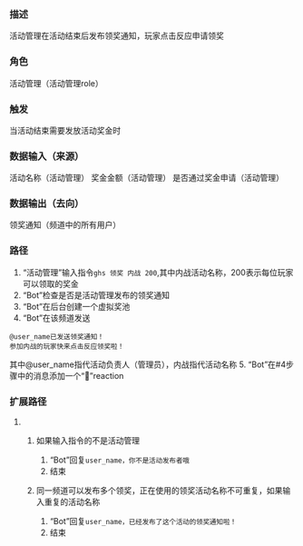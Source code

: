 ### 描述

活动管理在活动结束后发布领奖通知，玩家点击反应申请领奖

### 角色

活动管理（活动管理role）

### 触发

当活动结束需要发放活动奖金时

### 数据输入（来源）

活动名称（活动管理）
奖金金额（活动管理）
是否通过奖金申请（活动管理）

### 数据输出（去向）

领奖通知（频道中的所有用户）

### 路径

1. “活动管理”输入指令```ghs 领奖 内战 200```,其中内战活动名称，200表示每位玩家可以领取的奖金
2. “Bot”检查是否是活动管理发布的领奖通知
3. “Bot”在后台创建一个虚拟奖池
4. “Bot”在该频道发送
```
@user_name已发送领奖通知！
参加内战的玩家快来点击反应领奖啦！
```
其中@user_name指代活动负责人（管理员），内战指代活动名称
5. “Bot”在#4步骤中的消息添加一个“🎲”reaction 

### 扩展路径

1. 
	1. 如果输入指令的不是活动管理

		1. “Bot”回复```user_name，你不是活动发布者哦```
		2. 结束
	2. 同一频道可以发布多个领奖，正在使用的领奖活动名称不可重复，如果输入重复的活动名称
	 	1. “Bot”回复```user_name，已经发布了这个活动的领奖通知啦！```
		2. 结束

